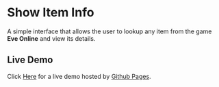 # Show Item Info

A simple interface that allows the user to lookup any item from the game **Eve Online** and view its details.

## Live Demo

Click [Here](https://phobiacide.github.io/eve-online-show-item-info/) for a live demo hosted by [Github Pages](https://docs.github.com/en/pages/getting-started-with-github-pages).
